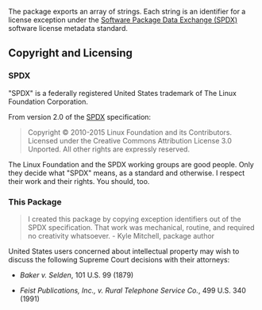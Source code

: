 <p>The package exports an array of strings. Each string is an identifier
for a license exception under the <a href="https://spdx.org">Software Package Data Exchange
(SPDX)</a> software license metadata standard.</p>

<h2 id="copyright-and-licensing">Copyright and Licensing</h2>

<h3 id="spdx">SPDX</h3>

<p>"SPDX" is a federally registered United States trademark of The Linux
Foundation Corporation.</p>

<p>From version 2.0 of the <a href="https://spdx.org">SPDX</a> specification:</p>

<blockquote>
  <p>Copyright © 2010-2015 Linux Foundation and its Contributors. Licensed
  under the Creative Commons Attribution License 3.0 Unported. All other
  rights are expressly reserved.</p>
</blockquote>

<p>The Linux Foundation and the SPDX working groups are good people. Only
they decide what "SPDX" means, as a standard and otherwise. I respect
their work and their rights. You should, too.</p>

<h3 id="this-package">This Package</h3>

<blockquote>
  <p>I created this package by copying exception identifiers out of the
  SPDX specification. That work was mechanical, routine, and required no
  creativity whatsoever. - Kyle Mitchell, package author</p>
</blockquote>

<p>United States users concerned about intellectual property may wish to
discuss the following Supreme Court decisions with their attorneys:</p>

<ul>
<li><p><em>Baker v. Selden</em>, 101 U.S. 99 (1879)</p></li>
<li><p><em>Feist Publications, Inc., v. Rural Telephone Service Co.</em>,
499 U.S. 340 (1991)</p></li>
</ul>
